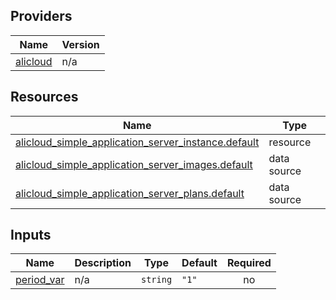 <!-- BEGIN_TF_DOCS -->
## Providers

| Name | Version |
|------|---------|
| <a name="provider_alicloud"></a> [alicloud](#provider\_alicloud) | n/a |

## Resources

| Name | Type |
|------|------|
| [alicloud_simple_application_server_instance.default](https://registry.terraform.io/providers/hashicorp/alicloud/latest/docs/resources/simple_application_server_instance) | resource |
| [alicloud_simple_application_server_images.default](https://registry.terraform.io/providers/hashicorp/alicloud/latest/docs/data-sources/simple_application_server_images) | data source |
| [alicloud_simple_application_server_plans.default](https://registry.terraform.io/providers/hashicorp/alicloud/latest/docs/data-sources/simple_application_server_plans) | data source |

## Inputs

| Name | Description | Type | Default | Required |
|------|-------------|------|---------|:--------:|
| <a name="input_period_var"></a> [period\_var](#input\_period\_var) | n/a | `string` | `"1"` | no |
<!-- END_TF_DOCS -->    